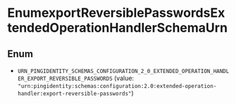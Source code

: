 

# EnumexportReversiblePasswordsExtendedOperationHandlerSchemaUrn

## Enum


* `URN_PINGIDENTITY_SCHEMAS_CONFIGURATION_2_0_EXTENDED_OPERATION_HANDLER_EXPORT_REVERSIBLE_PASSWORDS` (value: `"urn:pingidentity:schemas:configuration:2.0:extended-operation-handler:export-reversible-passwords"`)



